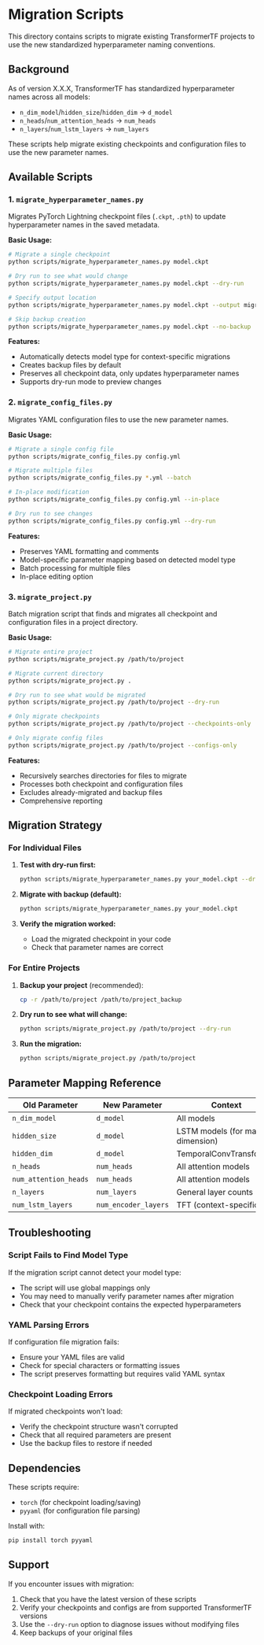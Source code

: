 # Migration Scripts

This directory contains scripts to migrate existing TransformerTF projects to use the new standardized hyperparameter naming conventions.

## Background

As of version X.X.X, TransformerTF has standardized hyperparameter names across all models:

- `n_dim_model`/`hidden_size`/`hidden_dim` → `d_model`
- `n_heads`/`num_attention_heads` → `num_heads`
- `n_layers`/`num_lstm_layers` → `num_layers`

These scripts help migrate existing checkpoints and configuration files to use the new parameter names.

## Available Scripts

### 1. `migrate_hyperparameter_names.py`

Migrates PyTorch Lightning checkpoint files (`.ckpt`, `.pth`) to update hyperparameter names in the saved metadata.

**Basic Usage:**
```bash
# Migrate a single checkpoint
python scripts/migrate_hyperparameter_names.py model.ckpt

# Dry run to see what would change
python scripts/migrate_hyperparameter_names.py model.ckpt --dry-run

# Specify output location
python scripts/migrate_hyperparameter_names.py model.ckpt --output migrated_model.ckpt

# Skip backup creation
python scripts/migrate_hyperparameter_names.py model.ckpt --no-backup
```

**Features:**
- Automatically detects model type for context-specific migrations
- Creates backup files by default
- Preserves all checkpoint data, only updates hyperparameter names
- Supports dry-run mode to preview changes

### 2. `migrate_config_files.py`

Migrates YAML configuration files to use the new parameter names.

**Basic Usage:**
```bash
# Migrate a single config file
python scripts/migrate_config_files.py config.yml

# Migrate multiple files
python scripts/migrate_config_files.py *.yml --batch

# In-place modification
python scripts/migrate_config_files.py config.yml --in-place

# Dry run to see changes
python scripts/migrate_config_files.py config.yml --dry-run
```

**Features:**
- Preserves YAML formatting and comments
- Model-specific parameter mapping based on detected model type
- Batch processing for multiple files
- In-place editing option

### 3. `migrate_project.py`

Batch migration script that finds and migrates all checkpoint and configuration files in a project directory.

**Basic Usage:**
```bash
# Migrate entire project
python scripts/migrate_project.py /path/to/project

# Migrate current directory
python scripts/migrate_project.py .

# Dry run to see what would be migrated
python scripts/migrate_project.py /path/to/project --dry-run

# Only migrate checkpoints
python scripts/migrate_project.py /path/to/project --checkpoints-only

# Only migrate config files
python scripts/migrate_project.py /path/to/project --configs-only
```

**Features:**
- Recursively searches directories for files to migrate
- Processes both checkpoint and configuration files
- Excludes already-migrated and backup files
- Comprehensive reporting

## Migration Strategy

### For Individual Files

1. **Test with dry-run first:**
   ```bash
   python scripts/migrate_hyperparameter_names.py your_model.ckpt --dry-run
   ```

2. **Migrate with backup (default):**
   ```bash
   python scripts/migrate_hyperparameter_names.py your_model.ckpt
   ```

3. **Verify the migration worked:**
   - Load the migrated checkpoint in your code
   - Check that parameter names are correct

### For Entire Projects

1. **Backup your project** (recommended):
   ```bash
   cp -r /path/to/project /path/to/project_backup
   ```

2. **Dry run to see what will change:**
   ```bash
   python scripts/migrate_project.py /path/to/project --dry-run
   ```

3. **Run the migration:**
   ```bash
   python scripts/migrate_project.py /path/to/project
   ```

## Parameter Mapping Reference

| Old Parameter | New Parameter | Context |
|---------------|---------------|---------|
| `n_dim_model` | `d_model` | All models |
| `hidden_size` | `d_model` | LSTM models (for main dimension) |
| `hidden_dim` | `d_model` | TemporalConvTransformer |
| `n_heads` | `num_heads` | All attention models |
| `num_attention_heads` | `num_heads` | All attention models |
| `n_layers` | `num_layers` | General layer counts |
| `num_lstm_layers` | `num_encoder_layers` | TFT (context-specific) |

## Troubleshooting

### Script Fails to Find Model Type

If the migration script cannot detect your model type:
- The script will use global mappings only
- You may need to manually verify parameter names after migration
- Check that your checkpoint contains the expected hyperparameters

### YAML Parsing Errors

If configuration file migration fails:
- Ensure your YAML files are valid
- Check for special characters or formatting issues
- The script preserves formatting but requires valid YAML syntax

### Checkpoint Loading Errors

If migrated checkpoints won't load:
- Verify the checkpoint structure wasn't corrupted
- Check that all required parameters are present
- Use the backup files to restore if needed

## Dependencies

These scripts require:
- `torch` (for checkpoint loading/saving)
- `pyyaml` (for configuration file parsing)

Install with:
```bash
pip install torch pyyaml
```

## Support

If you encounter issues with migration:
1. Check that you have the latest version of these scripts
2. Verify your checkpoints and configs are from supported TransformerTF versions
3. Use the `--dry-run` option to diagnose issues without modifying files
4. Keep backups of your original files
